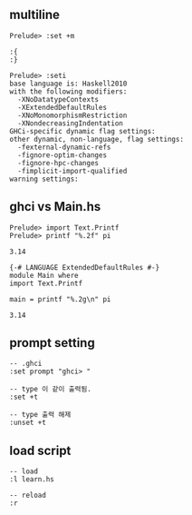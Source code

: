 ## multiline

```
Prelude> :set +m
```

```
:{
:}
```

```
Prelude> :seti
base language is: Haskell2010
with the following modifiers:
  -XNoDatatypeContexts
  -XExtendedDefaultRules
  -XNoMonomorphismRestriction
  -XNondecreasingIndentation
GHCi-specific dynamic flag settings:
other dynamic, non-language, flag settings:
  -fexternal-dynamic-refs
  -fignore-optim-changes
  -fignore-hpc-changes
  -fimplicit-import-qualified
warning settings:
```

## ghci vs Main.hs

```
Prelude> import Text.Printf
Prelude> printf "%.2f" pi
```

`3.14`

```
{-# LANGUAGE ExtendedDefaultRules #-}
module Main where
import Text.Printf

main = printf "%.2g\n" pi
```

`3.14`

## prompt setting

```
-- .ghci
:set prompt "ghci> "
```

```
-- type 이 같이 출력됨.
:set +t
```

```
-- type 출력 해제
:unset +t

```

## load script

```
-- load
:l learn.hs

-- reload
:r
```
